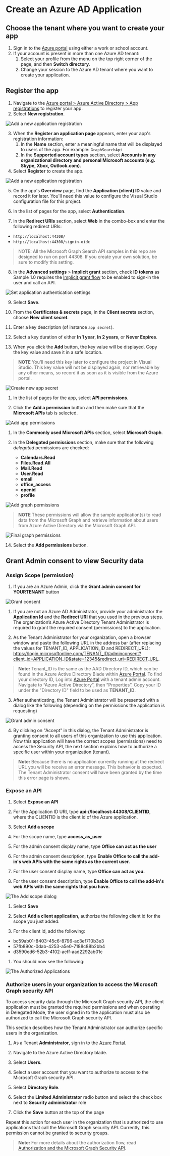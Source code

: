 # Create an Azure AD Application

## Choose the tenant where you want to create your app

1. Sign in to the [Azure portal](https://portal.azure.com) using either a work or school account.
1. If your account is present in more than one Azure AD tenant:
   1. Select your profile from the menu on the top right corner of the page, and then **Switch directory**.
   1. Change your session to the Azure AD tenant where you want to create your application.

## Register the app

1. Navigate to the [Azure portal > Azure Active Directory > App registrations](https://go.microsoft.com/fwlink/?linkid=2083908) to register your app.
2. Select **New registration**.

![Add a new application registration](./media/setup01_AppReg.png 'Perform a Search')

3. When the **Register an application page** appears, enter your app's registration information:
   1. In the **Name** section, enter a meaningful name that will be displayed to users of the app. For example: `GraphSearchApi`
   1. In the **Supported account types** section, select **Accounts in any organizational directory and personal Microsoft accounts (e.g. Skype, Xbox, Outlook.com)**.
4. Select **Register** to create the app.

![Add a new application registration](./media/setup02_NewAppReg.png 'Perform a Search')

5. On the app's **Overview** page, find the **Application (client) ID** value and record it for later. You'll need this value to configure the Visual Studio configuration file for this project.

6. In the list of pages for the app, select **Authentication**.

7. In the **Redirect URIs** section, select **Web** in the combo-box and enter the following redirect URIs:

- `http://localhost:44308/`
- `http://localhost:44308/signin-oidc`

> NOTE: All the Microsoft Graph Search API samples in this repo are designed to run on port 44308.  If you create your own solution, be sure to modify this setting.

8. In the **Advanced settings** > **Implicit grant** section, check **ID tokens** as Sample 1.0 requires the [Implicit grant flow](https://docs.microsoft.com/azure/active-directory/develop/v2-oauth2-implicit-grant-flow) to be enabled to sign-in the user and call an API.

![Set application authentication settings](./media/setup03_AppAuthSettings.png 'Setup auth settings')

9. Select **Save**.

10. From the **Certificates & secrets** page, in the **Client secrets** section, choose **New client secret**.
   
1. Enter a key description (of instance `app secret`).

1. Select a key duration of either **In 1 year**, **In 2 years**, or **Never Expires**.

1. When you click the **Add** button, the key value will be displayed. Copy the key value and save it in a safe location.

>**NOTE** You'll need this key later to configure the project in Visual Studio. This key value will not be displayed again, nor retrievable by any other means, so record it as soon as it is visible from the Azure portal.

![Create new app secret](./media/setup04_AppSecret.png 'Create App Secret')

1. In the list of pages for the app, select **API permissions**.

1. Click the **Add a permission** button and then make sure that the **Microsoft APIs** tab is selected.

![Add app permissions](./media/setup05_AddPermissions.png 'Add App Permissions')

1. In the **Commonly used Microsoft APIs** section, select **Microsoft Graph**.

1. In the **Delegated permissions** section, make sure that the following *delegated* permissions are checked: 

   -  **Calendars.Read**
   -  **Files.Read.All**
   -  **Mail.Read**
   -  **User.Read**
   -  **email**
   -  **office_access**
   -  **openid**
   -  **profile**

![Add graph permissions](./media/setup06_MSGraphPermissions.png 'Add Graph Permissions')

>**NOTE** These permissions will allow the sample application(s) to read data from the Microsoft Graph and retrieve information about users from Azure Active Directory via the Microsoft Graph API.

![Final graph permissions](./media/setup06_MSGraphPermissionsFinal.png 'Final Graph Permissions')

14. Select the **Add permissions** button.

## Grant Admin consent to view Security data

### Assign Scope (permission)

1. If you are an Azure Admin, click the **Grant admin consent for YOURTENANT** button

![Grant consent](./media/setup08_GrantConsent.png 'Grant Consent')

1. If you are not an Azure AD Administrator, provide your administrator the **Application Id** and the **Redirect URI** that you used in the previous steps. The organization’s Azure Active Directory Tenant Administrator is required to grant the required consent (permissions) to the application.

2.	As the Tenant Administrator for your organization, open a browser window and paste the following URL in the address bar (after replacing the values for TENANT_ID, APPLICATION_ID and REDIRECT_URL):
https://login.microsoftonline.com/TENANT_ID/adminconsent?client_id=APPLICATION_ID&state=12345&redirect_uri=REDIRECT_URL.

> **Note:** Tenant_ID is the same as the AAD Directory ID, which can be found in the Azure Active Directory Blade within [Azure Portal](portal.azure.com). To find your directory ID, Log into [Azure Portal](portal.azure.com) with a tenant admin account. Navigate to “Azure Active Directory”, then “Properties”. Copy your ID under the "Directory ID" field to be used as **TENANT_ID**.

3.	After authenticating, the Tenant Administrator will be presented with a dialog like the following (depending on the permissions the application is requesting)

![Grant admin consent](./media/setup09_GrantConsentAdmin.png 'Grant Admin Consent')

4. By clicking on "Accept" in this dialog, the Tenant Administrator is granting consent to all users of this organization to use this application. Now this application will have the correct scopes (permissions) need to access the Security API, the next section explains how to authorize a specific user within your organization (tenant).

>**Note:** Because there is no application currently running at the redirect URL you will be receive an error message. This behavior is expected. The Tenant Administrator consent will have been granted by the time this error page is shown.

### Expose an API 

1.  Select **Expose an API** 

1.  For the Application ID URI, type **api://localhost:44308/CLIENTID**, where the CLIENTID is the client id of the Azure application.

1.  Select **Add a scope**

1.  For the scope name, type **access_as_user**

1.  For the admin consent display name, type **Office can act as the user**

1.  For the admin consent description, type **Enable Office to call the add-in's web APIs with the same rights as the current user.**

1.  For the user consent display name, type **Office can act as you.**

1.  For the user consent description, type **Enable Office to call the add-in's web APIs with the same rights that you have.**

![The Add scope dialog](./media/setup10_AddScope.png 'Add an API Scope')

1.  Select **Save**

1.  Select **Add a client application**, authorize the following client id for the scope you just added:

1.  For the client id, add the following:

-   bc59ab01-8403-45c6-8796-ac3ef710b3e3
-   57fb890c-0dab-4253-a5e0-7188c88b2bb4
-   d3590ed6-52b3-4102-aeff-aad2292ab01c

1.  You should now see the following:

![The Authorized Applications](./media/setup11_AuthorizedApps.png 'Adding authorized apps')

### Authorize users in your organization to access the Microsoft Graph security API

To access security data through the Microsoft Graph security API, the client application must be granted the required permissions and when operating in Delegated Mode, the user signed in to the application must also be authorized to call the Microsoft Graph security API.

This section describes how the Tenant Administrator can authorize specific users in the organization.

1. As a Tenant **Administrator**, sign in to the [Azure Portal](https://portal.azure.com).

2. Navigate to the Azure Active Directory blade.

3. Select **Users**.

4. Select a user account that you want to authorize to access to the Microsoft Graph security API.

5. Select **Directory Role**.

6. Select the **Limited Administrator** radio button and select the check box next to **Security administrator** role

7. Click the **Save** button at the top of the page

Repeat this action for each user in the organization that is authorized to use applications that call the Microsoft Graph security API. Currently, this permission cannot be granted to security groups.

> **Note:** For more details about the authorization flow, read [Authorization and the Microsoft Graph Security API](https://developer.microsoft.com/en-us/graph/docs/concepts/security-authorization).
